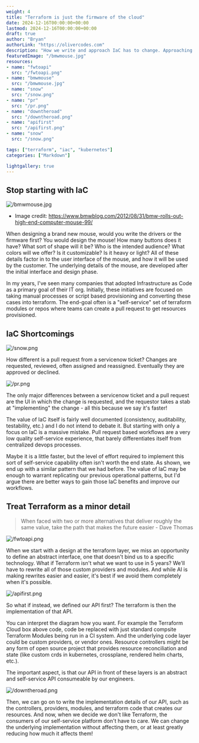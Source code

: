 ```yaml
---
weight: 4
title: "Terraform is just the firmware of the cloud"
date: 2024-12-16T00:00:00+00:00
lastmod: 2024-12-16T00:00:00+00:00
draft: true 
author: "Bryan"
authorLink: "https://olivercodes.com"
description: "How we write and approach IaC has to change. Approaching cloud engineering from a new perspective."
featuredImage: "/bmwmouse.jpg"
resources:
- name: "fwtoapi"
  src: "/fwtoapi.png"
- name: "bmwmouse"
  src: "/bmwmouse.jpg"
- name: "snow"
  src: "/snow.png"
- name: "pr"
  src: "/pr.png"
- name: "downtheroad"
  src: "/downtheroad.png"
- name: "apifirst"
  src: "/apifirst.png"
- name: "snow"
  src: "/snow.png"

tags: ["terraform", "iac", "kubernetes"]
categories: ["Markdown"]

lightgallery: true
---
```


## Stop starting with IaC

![/bmwmouse.jpg](/static/bmwmouse.jpg)
- Image credit: https://www.bmwblog.com/2012/08/31/bmw-rolls-out-high-end-computer-mouse-99/ 

When designing a brand new mouse, would you write the drivers or the firmware first? You would design the mouse! How many buttons does it have?
What sort of shape will it be? Who is the intended audience? What colors will we offer? Is it customizable? Is it heavy or light? All of these details factor in to the 
user interface of the mouse, and how it will be used by the customer. The underlying details of the mouse, are developed after the initial interface 
and design phase.

In my years, I've seen many companies that adopted Infrastructure as Code as a primary goal of their IT org. Initially, these initiatives are focused on taking manual processes or
script based provisioning and converting these cases into terraform. The end-goal often is a "self-service" set of terraform modules or repos where 
teams can create a pull request to get resources provisioned.

## IaC Shortcomings

![/snow.png](/static/snow.png)

How different is a pull request from a servicenow ticket? Changes are requested, reviewed, often assigned and reassigned. Eventually they are
approved or declined. 


![/pr.png](/static/pr.png)

The only major differences between a servicenow ticket and a pull request are the UI in which the change is requested, and the 
requestor takes a stab at "implementing" the change - all this because we say it's faster! 

The value of IaC itself is fairly well documented (consistency, auditability, testability, etc.) and I do not intend to debate it. But starting with only a focus on IaC is a massive mistake. Pull request based workflows
are a very low quality self-service experience, that barely differentiates itself from centralized devops processes.

Maybe it is a little faster, but the level of effort required to implement this sort of self-service capability often isn't worth the end state. As shown, we end up with a similar pattern that we had before. The value of IaC may be enough to warrant replicating our previous operational patterns, but I'd argue there are better ways to gain those IaC benefits and improve our workflows. 

## Treat Terraform as a minor detail

> When faced with two or more alternatives that deliver roughly the same value, take the path that makes the future easier - Dave Thomas

![/fwtoapi.png](/static/fwtoapi.png)

When we start with a design at the terraform layer, we miss an opportunity to define an abstract interface, one that doesn't bind us to a specific technology.
What if Terraform isn't what we want to use in 5 years? We'll have to rewrite all of those custom providers and modules. And while AI is making rewrites 
easier and easier, it's best if we avoid them completely when it's possible.

![/apifirst.png](/static/apifirst.png)

So what if instead, we defined our API first? The terraform is then the implementation of that API.

You can interpret the diagram how you want. For example the Terraform Cloud box above code, code be replaced with just standard compsite Terraform Modules being run in a CI system. And the underlying code layer could be custom providers, or vendor ones. Resource controllers might be any form of open source project that provides resource reconciliation and state (like custom crds in kubernetes, crossplane, rendered helm charts, etc.). 

The important aspect, is that our API in front of these layers is an abstract and self-service API consumeable by our engineers. 


![/downtheroad.png](/static/downtheroad.png)

Then, we can go on to write the implementation details of our API, such as the controllers, providers, modules, and terraform code that creates our resources. And now, when 
we decide we don't like Terraform, the consumers of our self-service platform don't have to care. We can change the underlying implementation without affecting them, or at 
least greatly reducing how much it affects them!





